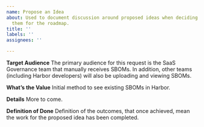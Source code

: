 ```yaml
---
name: Propose an Idea
about: Used to document discussion around proposed ideas when deciding whether to   approve
  them for the roadmap.
title: ''
labels: ''
assignees: ''

---
```


**Target Audience**
The primary audience for this request is the SaaS Governance team that manually receives SBOMs. In addition, other teams (including Harbor developers) will also be uploading and viewing SBOMs.

**What’s the Value**
Initial method to see existing SBOMs in Harbor.

**Details**
More to come.

**Definition of Done**
Definition of the outcomes, that once achieved, mean the work for the proposed idea has been completed.
